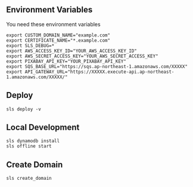 ## Environment Variables

You need these environment variables

```
export CUSTOM_DOMAIN_NAME="example.com"
export CERTIFICATE_NAME="*.example.com"
export SLS_DEBUG=*
export AWS_ACCESS_KEY_ID="YOUR_AWS_ACCESS_KEY_ID"
export AWS_SECRET_ACCESS_KEY="YOUR_AWS_SECRET_ACCESS_KEY"
export PIXABAY_API_KEY="YOUR_PIXABAY_API_KEY"
export SQS_BASE_URL="https://sqs.ap-northeast-1.amazonaws.com/XXXXX"
export API_GATEWAY_URL="https://XXXXX.execute-api.ap-northeast-1.amazonaws.com/XXXXX/"
```

## Deploy

`sls deploy -v`

## Local Development

```
sls dynamodb install
sls offline start
```

## Create Domain

`sls create_domain`
